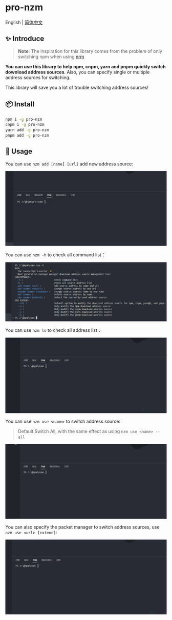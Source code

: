 # pro-nzm

English | [简体中文](./README-zh.md)

## ✨ Introduce

> **Note**: The inspiration for this library comes from the problem of only switching npm when using [nrm](https://www.npmjs.com/package/nrm)

**You can use this library to help npm, cnpm, yarn and pnpm quickly switch download address sources**. Also, you can specify single or multiple address sources for switching.

This library will save you a lot of trouble switching address sources!



## 📦 Install

```bash
npm i -g pro-nzm
cnpm i -g pro-nzm
yarn add -g pro-nzm
pnpm add -g pro-nzm
```



## 🔨 Usage

You can use `nzm add [name] [url]` add new address source:

![add](assets/README.assets/add.gif)

You can use `nzm -h` to check all command list：

![image-20230814155511899](assets/README.assets/image-20230814155511899.png)

You can use `nzm ls` to check all address list：

![ls](assets/README.assets/ls.gif)

You can use `nzm use <name>` to switch address source:

> Default Switch All, with the same effect as using `nzm use <name> --all`

![use](assets/README.assets/use.gif)

You can also specify the packet manager to switch address sources, use `nzm use <url> [extend]`:

![extend](assets/README.assets/extend.gif)
